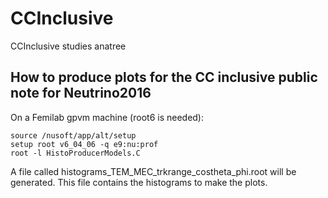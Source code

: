# CCInclusive
CCInclusive studies anatree

## How to produce plots for the CC inclusive public note for Neutrino2016

On a Femilab gpvm machine (root6 is needed):

```
source /nusoft/app/alt/setup
setup root v6_04_06 -q e9:nu:prof
root -l HistoProducerModels.C
```

A file called histograms_TEM_MEC_trkrange_costheta_phi.root will be generated. This file contains the histograms to make the plots.

